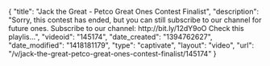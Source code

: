 {
    "title": "Jack the Great - Petco Great Ones Contest Finalist",
    "description": "Sorry, this contest has ended, but you can still subscribe to our channel for future ones. Subscribe to our channel: http:\/\/bit.ly\/12dY9oO Check this playlis...",
    "videoid": "145174",
    "date_created": "1394762627",
    "date_modified": "1418181179",
    "type": "captivate",
    "layout": "video",
    "url": "\/v\/jack-the-great-petco-great-ones-contest-finalist\/145174"
}